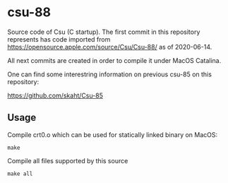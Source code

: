 # csu-88

Source code of Csu (C startup). The first commit in this repository represents has code imported from https://opensource.apple.com/source/Csu/Csu-88/ as of 2020-06-14.

All next commits are created in order to compile it under MacOS Catalina.

One can find some interestring information on previous csu-85 on this repository:

https://github.com/skaht/Csu-85

## Usage

Compile crt0.o which can be used for statically linked binary on MacOS:

```
make
```
 
Compile all files supported by this source

```
make all
```
